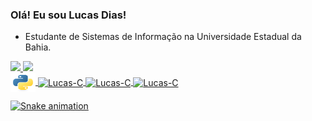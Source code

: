 ### Olá! Eu sou Lucas Dias!

- Estudante de Sistemas de Informação na Universidade Estadual da Bahia.




<div>
  <a href="https://github.com/Lucasdias79931">
  <img height="180em" src="https://github-readme-stats.vercel.app/api?username=Lucasdias79931&show_icons=true&theme=dracula&include_all_commits=true&count_private=true"/>
  <img height="180em" src="https://github-readme-stats.vercel.app/api/top-langs/?username=Lucasdias79931&layout=compact&langs_count=7&theme=dracula"/>
</div>

<div  style="display: inline_block" >
  <img align="center" alt="Lucas-Python" height="30" width="40" src="https://raw.githubusercontent.com/devicons/devicon/master/icons/python/python-original.svg">
  <img align="center" alt="Lucas-C" height="30" width="40" src="https://cdn.jsdelivr.net/gh/devicons/devicon@latest/icons/c/c-original.svg" />
  <img align="center" alt="Lucas-C" height="30" width="40" src="https://cdn.jsdelivr.net/gh/devicons/devicon@latest/icons/java/java-original-wordmark.svg" />
  <img align="center" alt="Lucas-C" height="30" width="40" src="https://cdn.jsdelivr.net/gh/devicons/devicon@latest/icons/docker/docker-original.svg"/>
  
          
</div>

          

          
          

          
          
  ![Snake animation](https://github.com/danielbped/danielbped/blob/output/github-contribution-grid-snake.svg)
  
